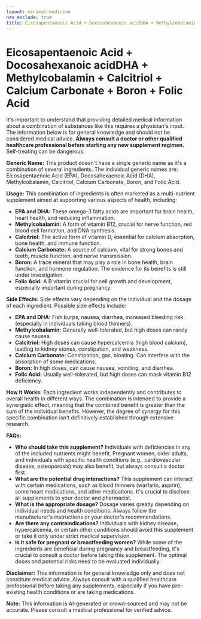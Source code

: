 ```yaml
---
layout: minimal-medicine
nav_exclude: true
title: Eicosapentaenoic Acid + Docosahexanoic acidDHA + Methylcobalamin + Calcitriol + Calcium Carbonate + Boron + Folic Acid
---
```


# Eicosapentaenoic Acid + Docosahexanoic acidDHA + Methylcobalamin + Calcitriol + Calcium Carbonate + Boron + Folic Acid

It's important to understand that providing detailed medical information about a combination of substances like this requires a physician's input. The information below is for general knowledge and should not be considered medical advice.  **Always consult a doctor or other qualified healthcare professional before starting any new supplement regimen.**  Self-treating can be dangerous.

**Generic Name:**  This product doesn't have a single generic name as it's a combination of several ingredients. The individual generic names are: Eicosapentaenoic Acid (EPA), Docosahexaenoic Acid (DHA), Methylcobalamin, Calcitriol, Calcium Carbonate, Boron, and Folic Acid.


**Usage:** This combination of ingredients is often marketed as a multi-nutrient supplement aimed at supporting various aspects of health, including:

* **EPA and DHA:**  These omega-3 fatty acids are important for brain health, heart health, and reducing inflammation.
* **Methylcobalamin:** A form of vitamin B12, crucial for nerve function, red blood cell formation, and DNA synthesis.
* **Calcitriol:** The active form of vitamin D, essential for calcium absorption, bone health, and immune function.
* **Calcium Carbonate:** A source of calcium, vital for strong bones and teeth, muscle function, and nerve transmission.
* **Boron:** A trace mineral that may play a role in bone health, brain function, and hormone regulation.  The evidence for its benefits is still under investigation.
* **Folic Acid:** A B vitamin crucial for cell growth and development, especially important during pregnancy.


**Side Effects:** Side effects vary depending on the individual and the dosage of each ingredient.  Possible side effects include:

* **EPA and DHA:** Fish burps, nausea, diarrhea, increased bleeding risk (especially in individuals taking blood thinners).
* **Methylcobalamin:**  Generally well-tolerated, but high doses can rarely cause nausea.
* **Calcitriol:**  High doses can cause hypercalcemia (high blood calcium), leading to kidney stones, constipation, and weakness.
* **Calcium Carbonate:**  Constipation, gas, bloating.  Can interfere with the absorption of some medications.
* **Boron:**  In high doses, can cause nausea, vomiting, and diarrhea.
* **Folic Acid:** Usually well-tolerated, but high doses can mask vitamin B12 deficiency.


**How it Works:** Each ingredient works independently and contributes to overall health in different ways.  The combination is intended to provide a synergistic effect, meaning that the combined benefit is greater than the sum of the individual benefits.  However, the degree of synergy for this specific combination isn't definitively established through extensive research.


**FAQs:**

* **Who should take this supplement?**  Individuals with deficiencies in any of the included nutrients might benefit.  Pregnant women, older adults, and individuals with specific health conditions (e.g., cardiovascular disease, osteoporosis) may also benefit, but always consult a doctor first.
* **What are the potential drug interactions?**  This supplement can interact with certain medications, such as blood thinners (warfarin, aspirin), some heart medications, and other medications.  It's crucial to disclose all supplements to your doctor and pharmacist.
* **What is the appropriate dosage?** Dosage varies greatly depending on individual needs and health conditions.  Always follow the manufacturer's instructions or your doctor's recommendations.
* **Are there any contraindications?**  Individuals with kidney disease, hypercalcemia, or certain other conditions should avoid this supplement or take it only under strict medical supervision.
* **Is it safe for pregnant or breastfeeding women?**  While some of the ingredients are beneficial during pregnancy and breastfeeding, it's crucial to consult a doctor before taking this supplement.  The optimal doses and potential risks need to be evaluated individually.


**Disclaimer:** This information is for general knowledge only and does not constitute medical advice.  Always consult with a qualified healthcare professional before taking any supplements, especially if you have pre-existing health conditions or are taking medications.


**Note:** This information is AI-generated or crowd-sourced and may not be accurate. Please consult a medical professional for verified advice.
